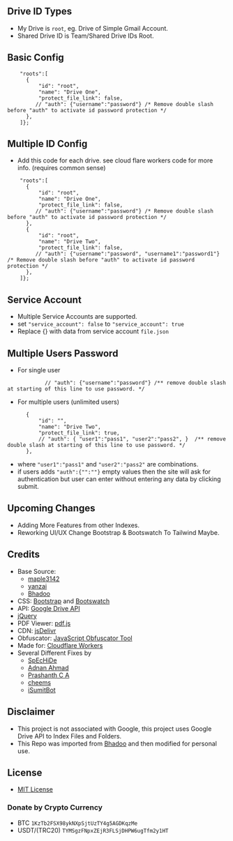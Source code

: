## Drive ID Types

* My Drive is `root`, eg. Drive of Simple Gmail Account.
* Shared Drive ID is Team/Shared Drive IDs Root.

## Basic Config

````
    "roots":[
      {
          "id": "root",
          "name": "Drive One",
          "protect_file_link": false,
         // "auth": {"username":"password"} /* Remove double slash before "auth" to activate id password protection */
      },
    ]};
````

## Multiple ID Config

* Add this code for each drive. see cloud flare workers code for more info. (requires common sense)

````
    "roots":[
      {
          "id": "root",
          "name": "Drive One",
          "protect_file_link": false,
         // "auth": {"username":"password"} /* Remove double slash before "auth" to activate id password protection */
      },
      {
          "id": "root",
          "name": "Drive Two",
          "protect_file_link": false,
         // "auth": {"username":"password", "username1":"password1"} /* Remove double slash before "auth" to activate id password protection */
      },
    ]};
````

## Service Account

* Multiple Service Accounts are supported.
* set `"service_account": false` to `"service_account": true`
* Replace {} with data from service account `file.json`

## Multiple Users Password

* For single user

````
            // "auth": {"username":"password"} /** remove double slash at starting of this line to use password. */
````

* For multiple users (unlimited users)

````
      {
          "id": "",
          "name": "Drive Two",
          "protect_file_link": true,
          // "auth": { "user1":"pass1", "user2":"pass2", }  /** remove double slash at starting of this line to use password. */
      },
````

* where `"user1":"pass1"` and `"user2":"pass2"` are combinations.
* if users adds `"auth":{"":""}` empty values then the site will ask for authentication but user can enter without entering any data by clicking submit.

## Upcoming Changes

* Adding More Features from other Indexes.
* Reworking UI/UX Change Bootstrap & Bootswatch To Tailwind Maybe.

## Credits

* Base Source:
  - [maple3142](https://github.com/maple3142/GDIndex)
  - [yanzai](https://github.com/yanzai/goindex)
  - [Bhadoo](https://gitlab.com/GoogleDriveIndex/Google-Drive-Index)
* CSS: [Bootstrap](https://getbootstrap.com) and [Bootswatch](https://bootswatch.com)
* API: [Google Drive API](https://developers.google.com/drive/api)
* [jQuery](https://jquery.com)
* PDF Viewer: [pdf.js](https://github.com/mozilla/pdf.js)
* CDN: [jsDelivr](https://www.jsdelivr.com)
* Obfuscator: [JavaScript Obfuscator Tool](https://obfuscator.io)
* Made for: [Cloudflare Workers](https://workers.cloudflare.com)
* Several Different Fixes by
  - [SpEcHiDe](https://github.com/SpEcHiDe)
  - [Adnan Ahmad](https://gitlab.com/viperadnan)
  - [Prashanth C A](https://github.com/Achrou/goindex-theme-acrou/pull/176)
  - [cheems](https://github.com/cheems/goindex-extended/blob/master/index.js#L553)
  - [iSumitBot](https://t.me/isumitbot)

## Disclaimer

* This project is not associated with Google, this project uses Google Drive API to Index Files and Folders.
* This Repo was imported from [Bhadoo](https://gitlab.com/GoogleDriveIndex/Google-Drive-Index) and then modified for personal use.

## License

* [MIT License](https://github.com/kvnprdtyaa/google-drive-index/blob/main/LICENSE)

### Donate by Crypto Currency

* BTC `1KzTb2FSX98ykNXpSjtUzTY4g5AGDKqzMe`
* USDT/(TRC20) `TYMSgzFNpxZEjR3FLSjDHPW6ugTfm2y1HT`

